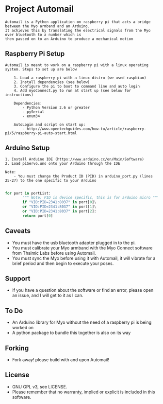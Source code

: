 # Project Automail
    Automail is a Python application on raspberry pi that acts a bridge between the Myo armband and an Arduino.
    It achieves this by translating the electrical signals from the Myo over bluetooth to a number which is
    then passed on to an Arduino to produce a mechanical motion

## Raspberry Pi Setup

    Automail is meant to work on a raspberry pi with a linux operating system. Steps to set up are below

        1. Load a raspberry pi with a linux distro (we used raspbian)
        2. Install dependencies (see below)
        3. Configure the pi to boot to command line and auto login
        4. Add myoConnect.py to run at start up (see below for instructions)

        Dependencies:
            - Python Version 2.6 or greater
            - pySerial
            - enum34

        AutoLogin and script on start up:
            - http://www.opentechguides.com/how-to/article/raspberry-pi/5/raspberry-pi-auto-start.html

## Arduino Setup

    1. Install Arduino IDE (https://www.arduino.cc/en/Main/Software)
    2. Load piServo.uno onto your Arduino through the IDE

    Note:
        - You must change the Product ID (PID) in arduino_port.py (lines 25-27) to the one specific to your Arduino
```python

for port in portList:
        """ Note: PID is device specific, this is for arduino micro """
        if "VID:PID=2341:8037" in port[0]\
        or "VID:PID=2341:8037" in port[1]\
        or "VID:PID=2341:8037" in port[2]:
        return port[0]

```

## Caveats

- You must have the usb bluetooth adapter plugged in to the pi.
- You must calibrate your Myo armband with the Myo Connect software from Thalmic Labs before using Automail.
- You must sync the Myo before using it with Automail, it will vibrate for a brief period and then begin to execute
  your poses.

## Support

- If you have a question about the software or find an error, please open an issue, and I will get to it as I can.

## To Do

- An Arduino library for Myo without the need of a raspberry pi is being worked on
- A python package to bundle this together is also on its way

## Forking

- Fork away! please build with and upon Automail!

## License

- GNU GPL v3, see LICENSE.
- Please remember that no warranty, implied or explicit is included in this software.

